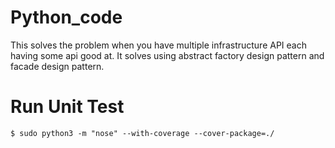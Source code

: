 # Python_code
This solves the problem when you have multiple infrastructure API each having some api good at. It solves using abstract factory design pattern and facade design pattern.

# Run Unit Test

    $ sudo python3 -m "nose" --with-coverage --cover-package=./
